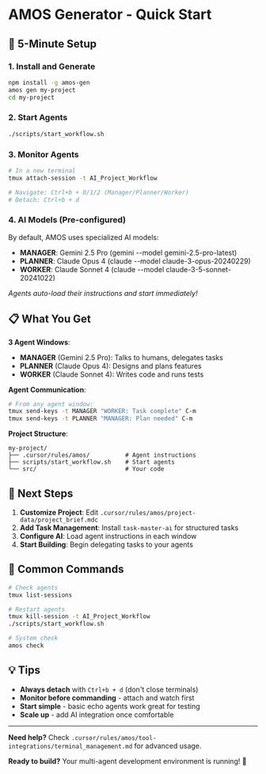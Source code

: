 # AMOS Generator - Quick Start

## 🚀 **5-Minute Setup**

### 1. Install and Generate
```bash
npm install -g amos-gen
amos gen my-project
cd my-project
```

### 2. Start Agents
```bash
./scripts/start_workflow.sh
```

### 3. Monitor Agents
```bash
# In a new terminal
tmux attach-session -t AI_Project_Workflow

# Navigate: Ctrl+b + 0/1/2 (Manager/Planner/Worker)
# Detach: Ctrl+b + d
```

### 4. AI Models (Pre-configured)
By default, AMOS uses specialized AI models:
- **MANAGER**: Gemini 2.5 Pro (gemini --model gemini-2.5-pro-latest)
- **PLANNER**: Claude Opus 4 (claude --model claude-3-opus-20240229)  
- **WORKER**: Claude Sonnet 4 (claude --model claude-3-5-sonnet-20241022)

*Agents auto-load their instructions and start immediately!*

## 📋 **What You Get**

**3 Agent Windows**:
- **MANAGER** (Gemini 2.5 Pro): Talks to humans, delegates tasks
- **PLANNER** (Claude Opus 4): Designs and plans features  
- **WORKER** (Claude Sonnet 4): Writes code and runs tests

**Agent Communication**:
```bash
# From any agent window:
tmux send-keys -t MANAGER "WORKER: Task complete" C-m
tmux send-keys -t PLANNER "MANAGER: Plan needed" C-m
```

**Project Structure**:
```
my-project/
├── .cursor/rules/amos/          # Agent instructions
├── scripts/start_workflow.sh    # Start agents
└── src/                         # Your code
```

## 🎯 **Next Steps**

1. **Customize Project**: Edit `.cursor/rules/amos/project-data/project_brief.mdc`
2. **Add Task Management**: Install `task-master-ai` for structured tasks
3. **Configure AI**: Load agent instructions in each window
4. **Start Building**: Begin delegating tasks to your agents

## 🔧 **Common Commands**

```bash
# Check agents
tmux list-sessions

# Restart agents
tmux kill-session -t AI_Project_Workflow
./scripts/start_workflow.sh

# System check
amos check
```

## 💡 **Tips**

- **Always detach** with `Ctrl+b + d` (don't close terminals)
- **Monitor before commanding** - attach and watch first
- **Start simple** - basic echo agents work great for testing
- **Scale up** - add AI integration once comfortable

---

**Need help?** Check `.cursor/rules/amos/tool-integrations/terminal_management.md` for advanced usage.

**Ready to build?** Your multi-agent development environment is running! 🎉